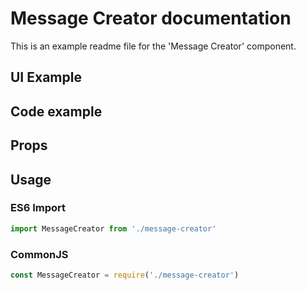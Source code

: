 # Message Creator documentation

This is an example readme file for the 'Message Creator' component.

## UI Example

<!-- STORY -->

## Code example

<!-- SOURCE -->

## Props

<!-- PROPS -->

## Usage

### ES6 Import
```js
import MessageCreator from './message-creator'
```

### CommonJS

```js
const MessageCreator = require('./message-creator')
